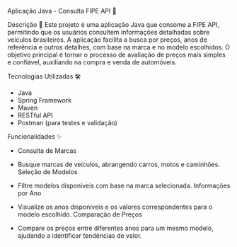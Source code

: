Aplicação Java - Consulta FIPE API 🚗

Descrição 📖
Este projeto é uma aplicação Java que consome a FIPE API, permitindo que os usuários consultem informações detalhadas sobre veículos brasileiros. A aplicação facilita a busca por preços, anos de referência e outros detalhes, com base na marca e no modelo escolhidos. O objetivo principal é tornar o processo de avaliação de preços mais simples e confiável, auxiliando na compra e venda de automóveis.

Tecnologias Utilizadas 🛠️

- Java
- Spring Framework
- Maven
- RESTful API
- Postman (para testes e validação)

Funcionalidades ✨
- Consulta de Marcas

- Busque marcas de veículos, abrangendo carros, motos e caminhões.
Seleção de Modelos

- Filtre modelos disponíveis com base na marca selecionada.
Informações por Ano

- Visualize os anos disponíveis e os valores correspondentes para o modelo escolhido.
Comparação de Preços

- Compare os preços entre diferentes anos para um mesmo modelo, ajudando a identificar tendências de valor.
